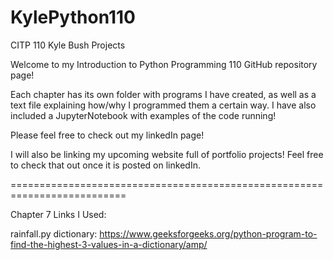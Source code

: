 # KylePython110
CITP 110 Kyle Bush Projects 


Welcome to my Introduction to Python Programming 110 GitHub repository page!

Each chapter has its own folder with programs I have created, as well as a text file explaining how/why I 
programmed them a certain way. I have also included a JupyterNotebook with examples of the code running!

Please feel free to check out my linkedIn page!

I will also be linking my upcoming website full of portfolio projects! Feel free to check that out once
it is posted on linkedIn.


==========================================================================


Chapter 7 Links I Used:

rainfall.py dictionary: https://www.geeksforgeeks.org/python-program-to-find-the-highest-3-values-in-a-dictionary/amp/ 

